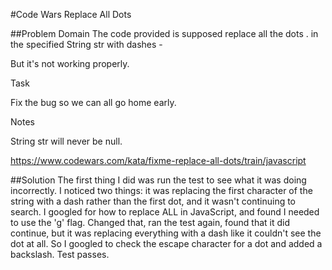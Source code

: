 
#Code Wars Replace All Dots

##Problem Domain
The code provided is supposed replace all the dots . in the specified String str with dashes -

But it's not working properly.

Task

Fix the bug so we can all go home early.

Notes

String str will never be null.

https://www.codewars.com/kata/fixme-replace-all-dots/train/javascript

##Solution
The first thing I did was run the test to see what it was doing incorrectly. I noticed two things: it was replacing the first character of the string with a dash rather than the first dot, and it wasn't continuing to search. I googled for how to replace ALL in JavaScript, and found I needed to use the 'g' flag. Changed that, ran the test again, found that it did continue, but it was replacing everything with a dash like it couldn't see the dot at all. So I googled to check the escape character for a dot and added a backslash. Test passes.
